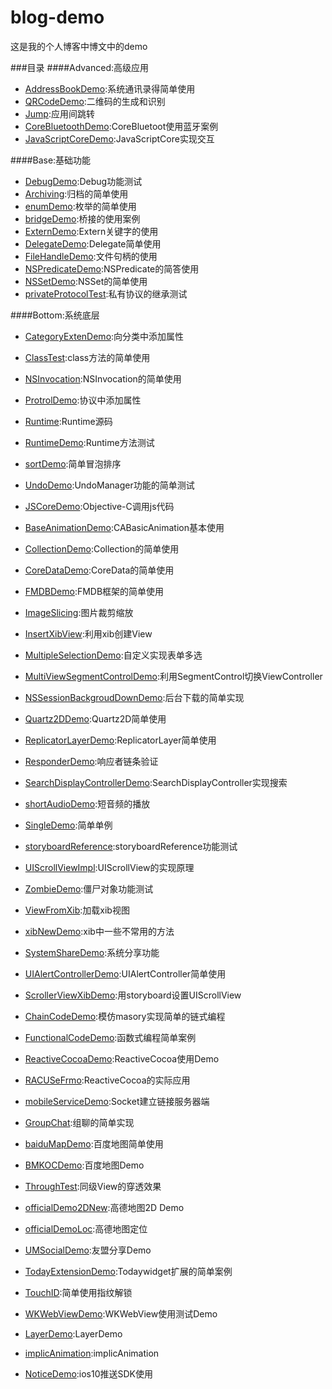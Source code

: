 # blog-demo
这是我的个人博客中博文中的demo

###目录
####Advanced:高级应用
* [AddressBookDemo](AddressBookDemo):系统通讯录得简单使用
* [QRCodeDemo](QRCodeDemo):二维码的生成和识别
* [Jump](Jump):应用间跳转
* [CoreBluetoothDemo](CoreBluetoothDemo):CoreBluetoot使用蓝牙案例
* [JavaScriptCoreDemo](JavaScriptCoreDemo):JavaScriptCore实现交互


####Base:基础功能
* [DebugDemo](DebugDemo):Debug功能测试
* [Archiving](Archiving):归档的简单使用
* [enumDemo](enumDemo):枚举的简单使用
* [bridgeDemo](bridgeDemo):桥接的使用案例
* [ExternDemo](ExternDemo):Extern关键字的使用
* [DelegateDemo](DelegateDemo):Delegate简单使用
* [FileHandleDemo](FileHandleDemo):文件句柄的使用
* [NSPredicateDemo](NSPredicateDemo):NSPredicate的简答使用
* [NSSetDemo](NSSetDemo):NSSet的简单使用
* [privateProtocolTest](privateProtocolTest):私有协议的继承测试

####Bottom:系统底层
* [CategoryExtenDemo](CategoryExtenDemo):向分类中添加属性
* [ClassTest](ClassTest):class方法的简单使用
* [NSInvocation](NSInvocation):NSInvocation的简单使用
* [ProtrolDemo](ProtrolDemo):协议中添加属性
* [Runtime](Runtime):Runtime源码
* [RuntimeDemo](RuntimeDemo):Runtime方法测试
* [sortDemo](sortDemo):简单冒泡排序
* [UndoDemo](UndoDemo):UndoManager功能的简单测试
* [JSCoreDemo](JSCoreDemo):Objective-C调用js代码

* [BaseAnimationDemo](BaseAnimationDemo):CABasicAnimation基本使用



* [CollectionDemo](CollectionDemo):Collection的简单使用
* [CoreDataDemo](CoreDataDemo):CoreData的简单使用





* [FMDBDemo](FMDBDemo):FMDB框架的简单使用
* [ImageSlicing](ImageSlicing):图片裁剪缩放
* [InsertXibView](InsertXibView):利用xib创建View
* [MultipleSelectionDemo](MultipleSelectionDemo):自定义实现表单多选
* [MultiViewSegmentControlDemo](MultiViewSegmentControlDemo):利用SegmentControl切换ViewController


* [NSSessionBackgroudDownDemo](NSSessionBackgroudDownDemo):后台下载的简单实现


* [Quartz2DDemo](Quartz2DDemo):Quartz2D简单使用
* [ReplicatorLayerDemo](ReplicatorLayerDemo):ReplicatorLayer简单使用
* [ResponderDemo](ResponderDemo):响应者链条验证

* [SearchDisplayControllerDemo](SearchDisplayController):SearchDisplayController实现搜索
* [shortAudioDemo](shortAudioDemo):短音频的播放
* [SingleDemo](SingleDemo):简单单例

* [storyboardReference](storyboardReference):storyboardReference功能测试
* [UIScrollViewImpl](UIScrollViewImpl):UIScrollView的实现原理

* [ZombieDemo](ZombieDemo):僵尸对象功能测试
* [ViewFromXib](ViewFromXib):加载xib视图
* [xibNewDemo](xibNewDemo):xib中一些不常用的方法
* [SystemShareDemo](SystemShareDemo):系统分享功能

* [UIAlertControllerDemo](UIAlertControllerDemo):UIAlertController简单使用
* [ScrollerViewXibDemo](ScrollerViewXibDemo):用storyboard设置UIScrollView

* [ChainCodeDemo](ChainCodeDemo):模仿masory实现简单的链式编程
* [FunctionalCodeDemo](FunctionalCodeDemo):函数式编程简单案例
* [ReactiveCocoaDemo](ReactiveCocoaDemo):ReactiveCocoa使用Demo
* [RACUSeFrmo](RACUSeFrmo):ReactiveCocoa的实际应用
* [mobileServiceDemo](mobileServiceDemo):Socket建立链接服务器端
* [GroupChat](GroupChat):组聊的简单实现
* [baiduMapDemo](baiduMapDemo):百度地图简单使用
* [BMKOCDemo](BMKOCDemo):百度地图Demo
* [ThroughTest](ThroughTest):同级View的穿透效果
* [officialDemo2DNew](officialDemo2DNew):高德地图2D Demo
* [officialDemoLoc](officialDemoLoc):高德地图定位
* [UMSocialDemo](UMSocialDemo):友盟分享Demo
* [TodayExtensionDemo](TodayExtensionDemo):Todaywidget扩展的简单案例
* [TouchID](TouchID):简单使用指纹解锁
* [WKWebViewDemo](WKWebViewDemo):WKWebView使用测试Demo
* [LayerDemo](LayerDemo):LayerDemo
* [implicAnimation](implicAnimation):implicAnimation
* [NoticeDemo](NoticeDemo):ios10推送SDK使用
